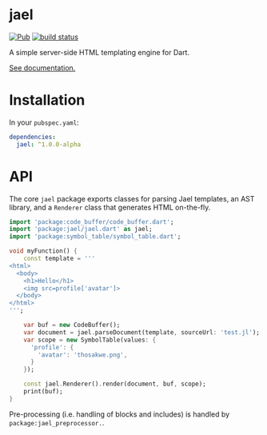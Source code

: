 # jael
[![Pub](https://img.shields.io/pub/v/jael.svg)](https://pub.dartlang.org/packages/jael)
[![build status](https://travis-ci.org/angel-dart/jael.svg)](https://travis-ci.org/angel-dart/jael)

A simple server-side HTML templating engine for Dart.

[See documentation.](https://github.com/angel-dart/jael/wiki)

# Installation
In your `pubspec.yaml`:

```yaml
dependencies:
  jael: ^1.0.0-alpha
```

# API
The core `jael` package exports classes for parsing Jael templates,
an AST library, and a `Renderer` class that generates HTML on-the-fly.

```dart
import 'package:code_buffer/code_buffer.dart';
import 'package:jael/jael.dart' as jael;
import 'package:symbol_table/symbol_table.dart';

void myFunction() {
    const template = '''
<html>
  <body>
    <h1>Hello</h1>
    <img src=profile['avatar']>
  </body>
</html>
''';

    var buf = new CodeBuffer();
    var document = jael.parseDocument(template, sourceUrl: 'test.jl');
    var scope = new SymbolTable(values: {
      'profile': {
        'avatar': 'thosakwe.png',
      }
    });

    const jael.Renderer().render(document, buf, scope);
    print(buf);
}
```

Pre-processing (i.e. handling of blocks and includes) is handled
by `package:jael_preprocessor.`.